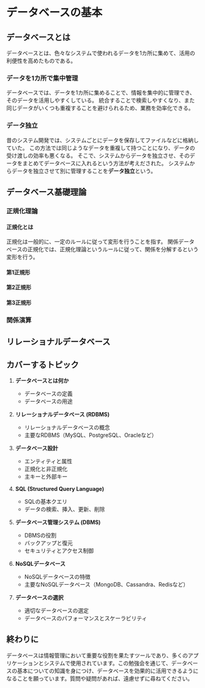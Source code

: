# データベースの基本

## データベースとは

データベースとは、色々なシステムで使われるデータを1カ所に集めて、活用の利便性を高めたものである。

### データを1カ所で集中管理

データベースでは、データを1カ所に集めることで、情報を集中的に管理でき、そのデータを活用しやすくしている。
統合することで検索しやすくなり、また同じデータがいくつも重複することを避けられるため、業務を効率化できる。

### データ独立

昔のシステム開発では、システムごとにデータを保存してファイルなどに格納していた。
この方法では同じようなデータを重複して持つことになり、データの受け渡しの効率も悪くなる。
そこで、システムからデータを独立させ、そのデータをまとめてデータベースに入れるという方法が考えだされた。
システムからデータを独立させて別に管理することを**データ独立**という。

## データベース基礎理論

### 正規化理論

#### 正規化とは

正規化は一般的に、一定のルールに従って変形を行うことを指す。
関係データベースの正規化では、正規化理論というルールに従って、関係を分解するという変形を行う。

#### 第1正規形

#### 第2正規形

#### 第3正規形

### 関係演算

## 

## リレーショナルデータベース


## カバーするトピック

1. **データベースとは何か**
    - データベースの定義
    - データベースの用途

2. **リレーショナルデータベース (RDBMS)**
    - リレーショナルデータベースの概念
    - 主要なRDBMS（MySQL、PostgreSQL、Oracleなど）

3. **データベース設計**
    - エンティティと属性
    - 正規化と非正規化
    - 主キーと外部キー

4. **SQL (Structured Query Language)**
    - SQLの基本クエリ
    - データの検索、挿入、更新、削除

5. **データベース管理システム (DBMS)**
    - DBMSの役割
    - バックアップと復元
    - セキュリティとアクセス制御

6. **NoSQLデータベース**
    - NoSQLデータベースの特徴
    - 主要なNoSQLデータベース（MongoDB、Cassandra、Redisなど）

7. **データベースの選択**
    - 適切なデータベースの選定
    - データベースのパフォーマンスとスケーラビリティ


## 終わりに
データベースは情報管理において重要な役割を果たすツールであり、多くのアプリケーションとシステムで使用されています。この勉強会を通じて、データベースの基本についての知識を身につけ、データベースを効果的に活用できるようになることを願っています。質問や疑問があれば、遠慮せずに尋ねてください。
